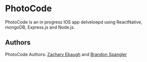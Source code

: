 # PhotoCode

PhotoCode is an in progress IOS app delveloepd using ReactNative, mongoDB, Express.js and Node.js.

## Authors
  PhotoCode Authors: [Zachary Ebaugh](https://github.com/ZacharyEbaugh) and [Brandon Spangler](https://github.com/brandonspangler2)
